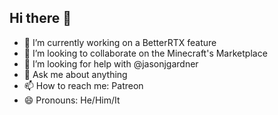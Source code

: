 ## Hi there 👋

- 🔭 I’m currently working on a BetterRTX feature
- 👯 I’m looking to collaborate on the Minecraft's Marketplace
- 🤔 I’m looking for help with @jasonjgardner
- 💬 Ask me about anything
- 📫 How to reach me: Patreon
- 😄 Pronouns: He/Him/It

